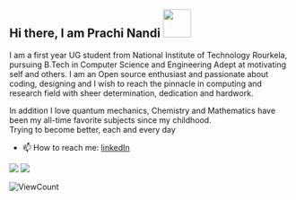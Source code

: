 
 <h2> Hi there, I am Prachi Nandi </a> <img src="https://media.giphy.com/media/ujrj9aoOdNvXO/giphy.gif" width="50"></h2>
  <p> I am a first year UG student from National Institute of Technology Rourkela, pursuing B.Tech in Computer Science and Engineering
  Adept at motivating self and others. I am an Open source enthusiast and passionate about coding, designing and I wish to reach the pinnacle in computing and research field with sheer determination, dedication and hardwork.

In addition I love quantum mechanics, Chemistry and Mathematics have been my all-time favorite subjects since my childhood.
 <br> Trying to become better, each and every day</p>
 
 - 📫 How to reach me: [linkedIn](https://www.linkedin.com/in/prachi-nandi-461641198/)
<p allign="center">
<img src="https://github-readme-stats.vercel.app/api?username=prachi237&show_icons=true&count_private=true&theme=radical ">     
<img  src="https://github-readme-stats.vercel.app/api/top-langs/?username=prachi237&hide=css,html&theme=tokyonight&layout=compact" />
</p>

![ViewCount](https://views.whatilearened.today/views/github/prachi237/views.svg)
